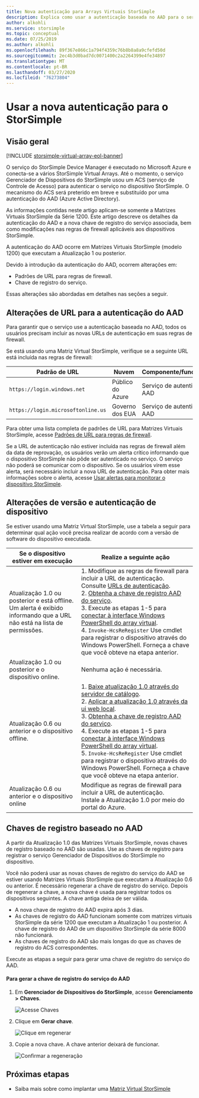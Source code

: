 ```yaml
---
title: Nova autenticação para Arrays Virtuais StorSimple
description: Explica como usar a autenticação baseada no AAD para o serviço, gerar uma nova chave de registro e realizar o registro manual dos dispositivos.
author: alkohli
ms.service: storsimple
ms.topic: conceptual
ms.date: 07/25/2019
ms.author: alkohli
ms.openlocfilehash: 89f367e866c1a794f4359c76b8b8a8a9cfefd50d
ms.sourcegitcommit: 2ec4b3d0bad7dc0071400c2a2264399e4fe34897
ms.translationtype: MT
ms.contentlocale: pt-BR
ms.lasthandoff: 03/27/2020
ms.locfileid: "76273804"
---
```

# <a name="use-the-new-authentication-for-your-storsimple"></a>Usar a nova autenticação para o StorSimple

## <a name="overview"></a>Visão geral

[!INCLUDE [storsimple-virtual-array-eol-banner](../../includes/storsimple-virtual-array-eol-banner.md)]

O serviço do StorSimple Device Manager é executado no Microsoft Azure e conecta-se a vários StorSimple Virtual Arrays. Até o momento, o serviço Gerenciador de Dispositivos do StorSimple usou um ACS (serviço de Controle de Acesso) para autenticar o serviço no dispositivo StorSimple. O mecanismo do ACS será preterido em breve e substituído por uma autenticação do AAD (Azure Active Directory).

As informações contidas neste artigo aplicam-se somente a Matrizes Virtuais StorSimple da Série 1200. Este artigo descreve os detalhes da autenticação do AAD e a nova chave de registro do serviço associada, bem como modificações nas regras de firewall aplicáveis aos dispositivos StorSimple.

A autenticação do AAD ocorre em Matrizes Virtuais StorSimple (modelo 1200) que executam a Atualização 1 ou posterior.

Devido à introdução da autenticação do AAD, ocorrem alterações em:

- Padrões de URL para regras de firewall.
- Chave de registro do serviço.

Essas alterações são abordadas em detalhes nas seções a seguir.

## <a name="url-changes-for-aad-authentication"></a>Alterações de URL para a autenticação do AAD

Para garantir que o serviço use a autenticação baseada no AAD, todos os usuários precisam incluir as novas URLs de autenticação em suas regras de firewall.

Se está usando uma Matriz Virtual StorSimple, verifique se a seguinte URL está incluída nas regras de firewall:

| Padrão de URL                         | Nuvem | Componente/funcionalidade         |
|------------------------------------|-------|---------------------------------|
| `https://login.windows.net`        | Público do Azure |Serviço de autenticação do AAD      |
| `https://login.microsoftonline.us` | Governo dos EUA |Serviço de autenticação do AAD      |

Para obter uma lista completa de padrões de URL para Matrizes Virtuais StorSimple, acesse [Padrões de URL para regras de firewall](storsimple-ova-system-requirements.md#url-patterns-for-firewall-rules).

Se a URL de autenticação não estiver incluída nas regras de firewall além da data de reprovação, os usuários verão um alerta crítico informando que o dispositivo StorSimple não pôde ser autenticado no serviço. O serviço não poderá se comunicar com o dispositivo. Se os usuários virem esse alerta, será necessário incluir a nova URL de autenticação. Para obter mais informações sobre o alerta, acesse [Usar alertas para monitorar o dispositivo StorSimple](storsimple-virtual-array-manage-alerts.md#networking-alerts).

## <a name="device-version-and-authentication-changes"></a>Alterações de versão e autenticação de dispositivo

Se estiver usando uma Matriz Virtual StorSimple, use a tabela a seguir para determinar qual ação você precisa realizar de acordo com a versão de software do dispositivo executada.

| Se o dispositivo estiver em execução  | Realize a seguinte ação                                    |
|----------------------------|--------------------------------------------------------------|
| Atualização 1.0 ou posterior e está offline. <br> Um alerta é exibido informando que a URL não está na lista de permissões.| 1. Modifique as regras de firewall para incluir a URL de autenticação. Consulte [URLs de autenticação](#url-changes-for-aad-authentication). <br> 2. [Obtenha a chave de registro AAD do serviço](#aad-based-registration-keys). <br> 3. Execute as etapas 1-5 para [conectar à interface Windows PowerShell do array virtual](storsimple-virtual-array-deploy2-provision-hyperv.md#step-2-provision-a-virtual-array-in-hypervisor).<br> 4. `Invoke-HcsReRegister` Use cmdlet para registrar o dispositivo através do Windows PowerShell. Forneça a chave que você obteve na etapa anterior.|
| Atualização 1.0 ou posterior e o dispositivo online.| Nenhuma ação é necessária.                                       |
| Atualização 0.6 ou anterior e o dispositivo offline. | 1. [Baixe atualização 1.0 através do servidor de catálogo](storsimple-virtual-array-install-update-1.md#download-the-update-or-the-hotfix).<br>2. [Aplicar a atualização 1.0 através da ui web local](storsimple-virtual-array-install-update-1.md#install-the-update-or-the-hotfix).<br>3. [Obtenha a chave de registro AAD do serviço](#aad-based-registration-keys). <br>4. Execute as etapas 1-5 para [conectar à interface Windows PowerShell do array virtual](storsimple-virtual-array-deploy2-provision-hyperv.md#step-2-provision-a-virtual-array-in-hypervisor).<br>5. `Invoke-HcsReRegister` Use cmdlet para registrar o dispositivo através do Windows PowerShell. Forneça a chave que você obteve na etapa anterior.|
| Atualização 0.6 ou anterior e o dispositivo online | Modifique as regras de firewall para incluir a URL de autenticação.<br> Instale a Atualização 1.0 por meio do portal do Azure. |

## <a name="aad-based-registration-keys"></a>Chaves de registro baseado no AAD

A partir da Atualização 1.0 das Matrizes Virtuais StorSimple, novas chaves de registro baseado no AAD são usadas. Use as chaves de registro para registrar o serviço Gerenciador de Dispositivos do StorSimple no dispositivo.

Você não poderá usar as novas chaves de registro do serviço do AAD se estiver usando Matrizes Virtuais StorSimple que executam a Atualização 0.6 ou anterior. É necessário regenerar a chave de registro do serviço. Depois de regenerar a chave, a nova chave é usada para registrar todos os dispositivos seguintes. A chave antiga deixa de ser válida.

- A nova chave de registro do AAD expira após 3 dias.
- As chaves de registro do AAD funcionam somente com matrizes virtuais StorSimple da série 1200 que executam a Atualização 1 ou posterior. A chave de registro do AAD de um dispositivo StorSimple da série 8000 não funcionará.
- As chaves de registro do AAD são mais longas do que as chaves de registro do ACS correspondentes.

Execute as etapas a seguir para gerar uma chave de registro do serviço do AAD.

#### <a name="to-generate-the-aad-service-registration-key"></a>Para gerar a chave de registro do serviço do AAD

1. Em **Gerenciador de Dispositivos do StorSimple**, acesse **Gerenciamento &gt;** **Chaves**.
    
    ![Acesse Chaves](./media/storsimple-virtual-array-aad-registration-key/aad-registration-key1.png)

2. Clique em **Gerar chave**.

    ![Clique em regenerar](./media/storsimple-virtual-array-aad-registration-key/aad-click-generate-registration-key.png)

3. Copie a nova chave. A chave anterior deixará de funcionar.

    ![Confirmar a regeneração](./media/storsimple-virtual-array-aad-registration-key/aad-registration-key2.png)

## <a name="next-steps"></a>Próximas etapas

* Saiba mais sobre como implantar uma [Matriz Virtual StorSimple](storsimple-virtual-array-deploy1-portal-prep.md)

